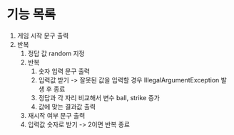 # 기능 목록

1. 게임 시작 문구 출력
2. 반복
   1. 정답 값 random 지정
   2. 반복
      1. 숫자 입력 문구 출력
      2. 입력값 받기 -> 잘못된 값을 입력할 경우 IllegalArgumentException 발생 후 종료
      3. 정답과 각 자리 비교해서 변수 ball, strike 증가
      4. 값에 맞는 결과값 출력
   3. 재시작 여부 문구 출력
   4. 입력값 숫자로 받기 -> 2이면 반복 종료